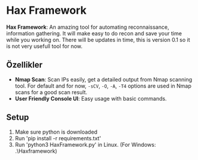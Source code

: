 # Hax Framework

**Hax Framework**: An amazing tool for automating reconnaissance, information gathering. It will make easy to do recon and save your time while you working on. There will be updates in time, this is version 0.1 so it is not very usefull tool for now.

## Özellikler

- **Nmap Scan**: Scan IPs easily, get a detailed output from Nmap scanning tool. For default and for now,  `-sCV`, `-O`, `-A`, `-T4` options are used in Nmap scans for a good scan result.
- **User Friendly Console UI**: Easy usage with basic commands.

## Setup

1. Make sure python is downloaded
2. Run 'pip install -r requirements.txt'
3. Run 'python3 HaxFramework.py' in Linux. (For Windows: .\Haxframework)

